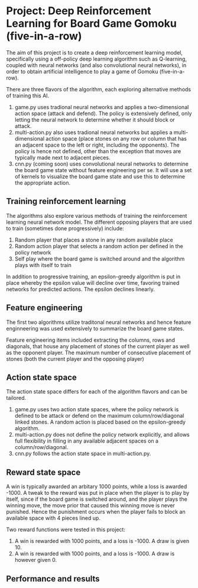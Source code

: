 # Project: Deep Reinforcement Learning for Board Game Gomoku (five-in-a-row)

The aim of this project is to create a deep reinforcement learning model, specifically using a off-policy deep learning algorithm such as Q-learning, coupled with neural networks (and also convolutional neural networks), in order to obtain artificial intelligence to play a game of Gomoku (five-in-a-row).

There are three flavors of the algorithm, each exploring alternative methods of training this AI.
1. game.py uses tradional neural networks and applies a two-dimensional action space (attack and defend). The policy is extensively defined, only letting the neural network to determine whether it should block or attack. 
2. multi-action.py also uses tradional neural networks but applies a multi-dimensional action space (place stones on any row or column that has an adjacent space to the left or right, including the opponents). The policy is hence not defined, other than the exception that moves are typically made next to adjacent pieces.
3. cnn.py (coming soon) uses convolutional neural networks to determine the board game state without feature engineering per se. It will use a set of kernels to visualize the board game state and use this to determine the appropriate action. 

## Training reinforcement learning
The algorithms also explore various methods of training the reinforcement learning neural network model. The different opposing players that are used to train (sometimes done progressively) include:
1. Random player that places a stone in any random available place
2. Random action player that selects a random action per defined in the policy network
3. Self play where the board game is switched around and the algorithm plays with itself to train

In addition to progressive training, an epsilon-greedy algorithm is put in place whereby the epsilon value will decline over time, favoring trained networks for predicted actions. The epsilon declines linearly. 

## Feature engineering
The first two algorithms utilize traditonal neural networks and hence feature enginneering was used extensively to summarize the board game states.

Feature engineering items included extracting the columns, rows and diagonals, that house any placement of stones of the current player as well as the opponent player. The maximum number of consecutive placement of stones (both the current player and the opposing player)

## Action state space
The action state space differs for each of the algorithm flavors and can be tailored. 
1. game.py uses two action state spaces, where the policy network is defined to be attack or defend on the maximum column/row/diagonal linked stones. A random action is placed based on the epsilon-greedy algorithm.
2. multi-action.py does not define the policy network explicitly, and allows full flexibility in filling in any available adjacent spaces on a column/row/diagonal.
3. cnn.py follows the action state space in multi-action.py. 

## Reward state space
A win is typically awarded an arbitary 1000 points, while a loss is awarded -1000. A tweak to the reward was put in place when the player is to play by itself, since if the board game is switched around, and the player plays the winning move, the move prior that caused this winning move is never punished. Hence the punishment occurs when the player fails to block an available space with 4 pieces lined up.

Two reward functions were tested in this project:
1. A win is rewarded with 1000 points, and a loss is -1000. A draw is given 10.
2. A win is rewarded with 1000 points, and a loss is -1000. A draw is however given 0.


## Performance and results

